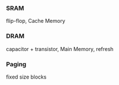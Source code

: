 ### SRAM

flip-flop, Cache Memory

### DRAM

capacitor + transistor, Main Memory, refresh

### Paging

fixed size blocks

